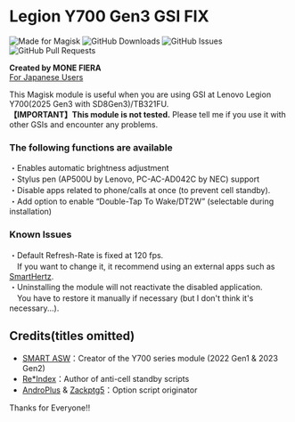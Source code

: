 # Legion Y700 Gen3 GSI FIX
![Made for Magisk](https://img.shields.io/badge/Made%20for-Magisk-teal?style=for-the-badge&logo=magisk)
![GitHub Downloads](https://img.shields.io/github/downloads/monefiera/Legion-Y700-Gen3-GSI-FIX/total?color=green&style=for-the-badge&logo=github)
![GitHub Issues](https://img.shields.io/github/issues/monefiera/Legion-Y700-Gen3-GSI-FIX?style=for-the-badge&logo=github)
![GitHub Pull Requests](https://img.shields.io/github/issues-pr/monefiera/Legion-Y700-Gen3-GSI-FIX?style=for-the-badge&logo=github)  

**Created by MONE FIERA**  
[For Japanese Users](https://github.com/monefiera/Legion-Y700-Gen3-GSI-FIX/blob/main/README.md)  

This Magisk module is useful when you are using GSI at Lenovo Legion Y700(2025 Gen3 with SD8Gen3)/TB321FU.  
**【IMPORTANT】This module is not tested.** Please tell me if you use it with other GSIs and encounter any problems.  

### The following functions are available  
・Enables automatic brightness adjustment  
・Stylus pen (AP500U by Lenovo, PC-AC-AD042C by NEC) support  
・Disable apps related to phone/calls at once (to prevent cell standby).  
・Add option to enable “Double-Tap To Wake/DT2W” (selectable during installation)  

### Known Issues  
・Default Refresh-Rate is fixed at 120 fps.  
　If you want to change it, it recommend using an external apps such as [SmartHertz](https://play.google.com/store/apps/details?id=com.naprzod.smarthertz).  
・Uninstalling the module will not reactivate the disabled application.  
　You have to restore it manually if necessary (but I don't think it's necessary...).

## Credits(titles omitted)  
- [SMART ASW](https://smartasw.com/)：Creator of the Y700 series module (2022 Gen1 & 2023 Gen2)  
- [Re*Index](https://reindex-ot.github.io/)：Author of anti-cell standby scripts  
- [AndroPlus](https://androplus.jp/) & [Zackptg5](https://zackptg5.com/)：Option script originator  
<!-- - [Treble Droid Team](https://github.com/TrebleDroid)：Cooperation for Enabling Magnetic Covers  -->

Thanks for Everyone!!
